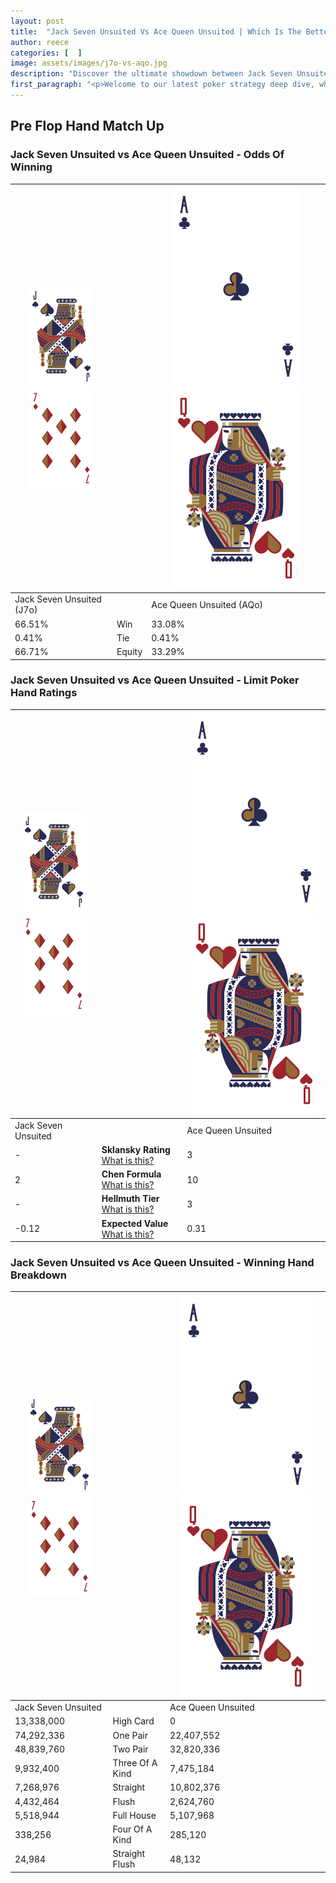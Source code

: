 ```yaml
---
layout: post
title:  "Jack Seven Unsuited Vs Ace Queen Unsuited | Which Is The Better Hand In Poker? A Complete Guide"
author: reece
categories: [  ]
image: assets/images/j7o-vs-aqo.jpg
description: "Discover the ultimate showdown between Jack Seven Unsuited and Ace Queen Unsuited in poker! Uncover the odds, strategies, and scenarios where one hand triumphs over the other. Get ready to up your poker game with this thrilling analysis."
first_paragraph: "<p>Welcome to our latest poker strategy deep dive, where we're pitting two distinct hands against each other in a high-stakes showdown: Jack Seven Unsuited vs Ace Queen Unsuited.</p><p>In the dynamic world of poker, every decision counts, and knowing which hand holds the upper hand is key to your success at the table.</p><p>In this article, we'll dissect these two hands, explore the scenarios where one dominates the other, and equip you with the knowledge to make strategic choices that can tip the odds in your favor.</p><p>Get ready to unravel the intriguing dynamics of these poker hands and elevate your game to new heights.</p>"
---
```




[comment]: # (sp0)

## Pre Flop Hand Match Up

<div class="table hand-ratings" markdown="1"> 



### Jack Seven Unsuited vs Ace Queen Unsuited - Odds Of Winning


    
| ![image info](assets/images/hand1/J.png) ![image info](assets/images/hand1/7o.png) |  | ![image info](assets/images/hand2/A.png) ![image info](assets/images/hand2/Qo.png) |
| -------- | -------- | -------- |
| Jack Seven Unsuited (J7o) |  | Ace Queen Unsuited (AQo) |
| 66.51% | Win | 33.08% |
| 0.41% | Tie | 0.41% |
| 66.71% | Equity | 33.29% |




[comment]: # (sp1)



### Jack Seven Unsuited vs Ace Queen Unsuited - Limit Poker Hand Ratings


    
| ![image info](assets/images/hand1/J.png) ![image info](assets/images/hand1/7o.png) |  | ![image info](assets/images/hand2/A.png) ![image info](assets/images/hand2/Qo.png) |
| -------- | -------- | -------- |
| Jack Seven Unsuited |  | Ace Queen Unsuited |
| - | **Sklansky Rating** [What is this?](/sklansky-rating-explained) | 3 |
| 2 | **Chen Formula** [What is this?](/chen-formula-explained) | 10 |
| - | **Hellmuth Tier** [What is this?](/Hellmuth-tier-explained) | 3 |
| -0.12 | **Expected Value** [What is this?](/expected-value-explained) | 0.31 |




[comment]: # (sp2)



### Jack Seven Unsuited vs Ace Queen Unsuited - Winning Hand Breakdown


    
| ![image info](assets/images/hand1/J.png) ![image info](assets/images/hand1/7o.png) |  | ![image info](assets/images/hand2/A.png) ![image info](assets/images/hand2/Qo.png) |
| -------- | -------- | -------- |
| Jack Seven Unsuited |  | Ace Queen Unsuited |
| 13,338,000 | High Card | 0 |
| 74,292,336 | One Pair | 22,407,552 |
| 48,839,760 | Two Pair | 32,820,336 |
| 9,932,400 | Three Of A Kind | 7,475,184 |
| 7,268,976 | Straight | 10,802,376 |
| 4,432,464 | Flush | 2,624,760 |
| 5,518,944 | Full House | 5,107,968 |
| 338,256 | Four Of A Kind | 285,120 |
| 24,984 | Straight Flush | 48,132 |




[comment]: # (sp3)



</div>

[comment]: # (sp4)



[comment]: # (sp5)


